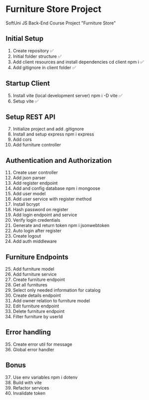 # Furniture Store Project
SoftUni JS Back-End Course Project "Furniture Store"

## Initial Setup

1. Create repository ✅
2. Initial folder structure ✅
3. Add client resources and install dependencies cd client npm i ✅
4. Add gitignore in client folder ✅

## Startup Client

5. Install vite (local development server) npm i -D vite ✅
6. Setup vite ✅

## Setup REST API

7. Initialize project and add .gitignore
8. Install and setup express npm i express
9. Add cors
10. Add furniture controller

## Authentication and Authorization

11. Create user controller
12. Add json parser
13. Add register endpoint
14. Add and config database npm i mongoose
15. Add user model
16. Add user service with register method
17. Install bcrypt
18. Hash password on register
19. Add login endpoint and service
20. Verify login credentials
21. Generate and return token npm i jsonwebtoken
22. Auto login after register
23. Create logout
24. Add auth middleware

## Furniture Endpoints

25. Add furniture model
26. Add furniture service
27. Create furniture endpoint
28. Get all furnitures
29. Select only needed information for catalog
30. Create details endpoint
31. Add owner relation to furniture model
32. Edit furniture endpoint
33. Delete furniture endpoint
34. Filter furniture by userId

## Error handling

35. Create error util for message
36. Global error handler

## Bonus

37. Use env variables npm i dotenv
38. Build with vite
39. Refactor services
40. Invalidate token
